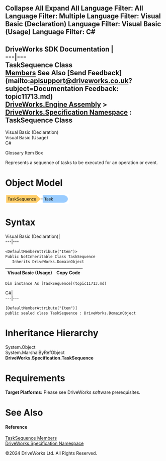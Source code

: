        

 Collapse All Expand All  Language Filter: All  Language Filter: Multiple  Language Filter: Visual Basic (Declaration) Language Filter: Visual Basic (Usage) Language Filter: C#  
---  
DriveWorks SDK Documentation  |   
---|---  
TaskSequence Class   
[Members](topic11714.md) See Also [Send Feedback](mailto:apisupport@driveworks.co.uk?subject=Documentation Feedback: topic11713.md)  
[DriveWorks.Engine Assembly](topic2156.md) > [DriveWorks.Specification Namespace](topic10764.md) : TaskSequence Class  
---  
  
Visual Basic (Declaration)    
Visual Basic (Usage)    
C# 

Glossary Item Box

Represents a sequence of tasks to be executed for an operation or event. 

# Object Model

![](dotnetdiagramimages/image601.png)

# Syntax

Visual Basic (Declaration)|   
---|---  
      
    
    <DefaultMemberAttribute("Item")>
    Public NotInheritable Class TaskSequence 
       Inherits DriveWorks.DomainObject  
  
Visual Basic (Usage)| Copy Code  
---|---  
      
    
    Dim instance As [TaskSequence](topic11713.md)  
  
C#|   
---|---  
      
    
    [DefaultMemberAttribute("Item")]
    public sealed class TaskSequence : DriveWorks.DomainObject   
  
# Inheritance Hierarchy

System.Object  
System.MarshalByRefObject  
**DriveWorks.Specification.TaskSequence**  


# Requirements

**Target Platforms:** Please see DriveWorks software prerequisites.

# See Also

#### Reference

[TaskSequence Members](topic11714.md)   
[DriveWorks.Specification Namespace](topic10764.md)

©2024 DriveWorks Ltd. All Rights Reserved.

